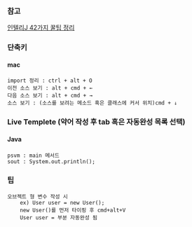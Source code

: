 ### 참고 

[인텔리J 42가지 꿀팁 정리](http://www.popit.kr/%EC%9D%B8%ED%85%94%EB%A6%ACj-%ED%99%9C%EC%9A%A9-%EA%BF%80%ED%8C%81-42%EA%B0%80%EC%A7%80-%EC%A0%95%EB%A6%AC/)

### 단축키
#### mac
    import 정리 : ctrl + alt + O    
    이전 소스 보기 : alt + cmd + ←
    다음 소스 보기 : alt + cmd + →
    소스 보기 : (소스를 보려는 메소드 혹은 클래스에 커서 위치)cmd + ↓

### Live Templete (약어 작성 후 tab 혹은 자동완성 목록 선택)
#### Java
    psvm : main 메서드
    sout : System.out.println();


### 팁
    오브젝트 형 변수 작성 시
        ex) User user = new User();
        new User()를 먼저 타이핑 후 cmd+alt+V
        User user = 부분 자동완성 됨